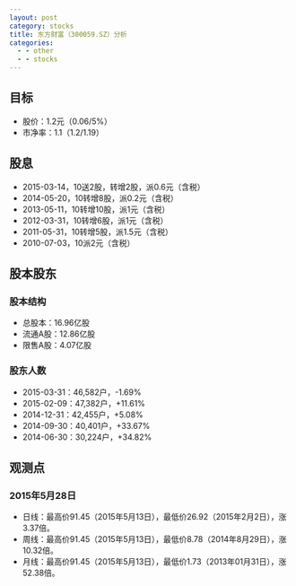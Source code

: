 ```yaml
---
layout: post
category: stocks
title: 东方财富（300059.SZ）分析
categories:
  - - other
  - - stocks
---
```


## 目标 ##

- 股价：1.2元（0.06/5%）
- 市净率：1.1（1.2/1.19）

## 股息 ##

- 2015-03-14，10送2股，转增2股，派0.6元（含税）
- 2014-05-20，10转增8股，派0.2元（含税）
- 2013-05-11，10转增10股，派1元（含税）
- 2012-03-31，10转增6股，派1元（含税）
- 2011-05-31，10转增5股，派1.5元（含税）
- 2010-07-03，10派2元（含税）

## 股本股东 ##

### 股本结构 ###

- 总股本：16.96亿股
- 流通A股：12.86亿股
- 限售A股：4.07亿股

### 股东人数 ###

- 2015-03-31：46,582户，-1.69%
- 2015-02-09：47,382户，+11.61%
- 2014-12-31：42,455户，+5.08%
- 2014-09-30：40,401户，+33.67%
- 2014-06-30：30,224户，+34.82%

## 观测点 ##

### 2015年5月28日 ###

- 日线：最高价91.45（2015年5月13日），最低价26.92（2015年2月2日），涨3.37倍。
- 周线：最高价91.45（2015年5月13日），最低价8.78（2014年8月29日），涨10.32倍。
- 月线：最高价91.45（2015年5月13日），最低价1.73（2013年01月31日），涨52.38倍。
